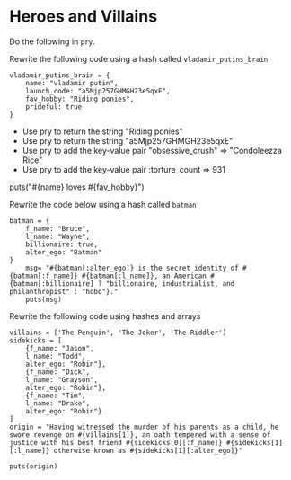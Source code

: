 # Heroes and Villains 

Do the following in `pry`.

Rewrite the following code using a hash called `vladamir_putins_brain`

```
vladamir_putins_brain = {
	name: "vladamir putin",
	launch_code: "a5Mjp257GHMGH23e5qxE",
	fav_hobby: "Riding ponies",
	prideful: true
}
```

- Use pry to return the string "Riding ponies"
- Use pry to return the string "a5Mjp257GHMGH23e5qxE"
- Use pry to add the key-value pair "obsessive_crush" => "Condoleezza Rice"
- Use pry to add the key-value pair :torture_count => 931


puts("#{name} loves #{fav_hobby}")

Rewrite the code below using a hash called `batman`

```
batman = {
	f_name: "Bruce",
	l_name: "Wayne",
	billionaire: true,
	alter_ego: "Batman"
}
	msg= "#{batman[:alter_ego]} is the secret identity of #{batman[:f_name]} #{batman[:l_name]}, an American #{batman[:billionaire] ? "billionaire, industrialist, and philanthropist" : "hobo"}."
	puts(msg)

```

Rewrite the following code using hashes and arrays

```
villains = ['The Penguin', 'The Joker', 'The Riddler']
sidekicks = [
	{f_name: "Jason",
	l_name: "Todd",
	alter_ego: "Robin"},
	{f_name: "Dick",
	l_name: "Grayson",
	alter_ego: "Robin"},
	{f_name: "Tim",
	l_name: "Drake",
	alter_ego: "Robin"}
]
origin = "Having witnessed the murder of his parents as a child, he swore revenge on #{villains[1]}, an oath tempered with a sense of justice with his best friend #{sidekicks[0][:f_name]} #{sidekicks[1][:l_name]} otherwise known as #{sidekicks[1][:alter_ego]}" 

puts(origin)
```

